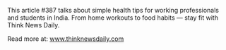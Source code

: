 This article #387 talks about simple health tips for working professionals and students in India. From home workouts to food habits — stay fit with Think News Daily.

Read more at: www.thinknewsdaily.com
